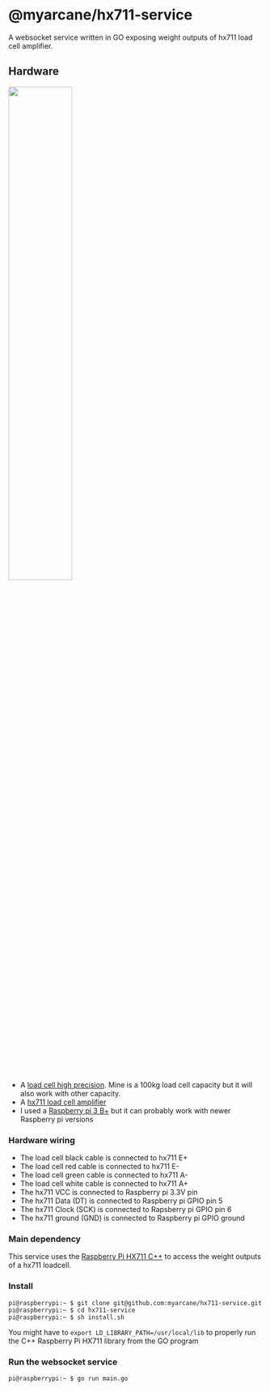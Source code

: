# @myarcane/hx711-service

A websocket service written in GO exposing weight outputs of hx711 load cell amplifier.

## Hardware
<img src="https://github.com/myarcane/hx711-service/assets/1671293/113b589c-7e12-451d-b6d1-01a76092b357" width="50%" height="50%" />


- A [load cell high precision](https://www.amazon.ca/dp/B077YHNNCP?psc=1&ref=ppx_yo2ov_dt_b_product_details).
  Mine is a 100kg load cell capacity but it will also work with other capacity.
- A [hx711 load cell amplifier](https://www.amazon.ca/-/fr/Oiyagai-capteurs-pes%C3%A9e-double-pr%C3%A9cision/dp/B0779RZYF1/ref=sr_1_31)
- I used a [Raspberry pi 3 B+](https://www.pishop.ca/product/raspberry-pi-3-model-b-plus/) but it can probably work with newer Raspberry pi versions

### Hardware wiring
- The load cell black cable is connected to hx711 E+
- The load cell red cable is connected to hx711 E-
- The load cell green cable is connected to hx711 A-
- The load cell white cable is connected to hx711 A+
- The hx711 VCC is connected to Raspberry pi 3.3V pin
- The hx711 Data (DT) is connected to Raspberry pi GPIO pin 5
- The hx711 Clock (SCK) is connected to Rapsberry pi GPIO pin 6
- The hx711 ground (GND) is connected to Raspberry pi GPIO ground

### Main dependency

This service uses the [Raspberry Pi HX711 C++](https://github.com/endail/hx711) to access the weight outputs of a hx711 loadcell.

### Install

```console
pi@raspberrypi:~ $ git clone git@github.com:myarcane/hx711-service.git
pi@raspberrypi:~ $ cd hx711-service
pi@raspberrypi:~ $ sh install.sh
```

You might have to `export LD_LIBRARY_PATH=/usr/local/lib` to properly run the C++ Raspberry Pi HX711 library from the GO program

### Run the websocket service

```console
pi@raspberrypi:~ $ go run main.go
```
